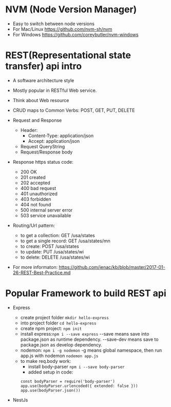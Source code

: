 # NVM (Node Version Manager)
* Easy to switch between node versions
* For Mac/Linux https://github.com/nvm-sh/nvm
* For Windows https://github.com/coreybutler/nvm-windows

# REST(Representational state transfer) api intro
* A software architecture style
* Mostly popular in RESTful Web service. 
* Think about Web resource
* CRUD maps to Common Verbs: POST, GET, PUT, DELETE
* Request and Response 
  * Header:
    * Content-Type: application/json
    * Accept: application/json
  * Request QueryString
  * Request/Response body
* Response https status code:
  * 200 OK
  * 201 created
  * 202 accepted
  * 400 bad request
  * 401 unauthorized
  * 403 forbidden
  * 404 not found
  * 500 internal server error
  * 503 service unavailable
* Routing/Url pattern:
  * to get a collection: GET /usa/states
  * to get a single record: GET /usa/states/mn
  * to create: POST /usa/states
  * to update: PUT /usa/states/wi
  * to delete: DELETE /usa/states/wi
   
* For more informaton: https://github.com/jenac/kb/blob/master/2017-01-26-REST-Best-Practice.md

# Popular Framework to build REST api
* Express
  * create project folder `mkdir hello-express`
  * into project folder `cd hello-express`
  * create npm project: `npm init`
  * install express:`npm i --save express` --save means save into package.json as runtime dependency. --save-dev means save to package.json as develop dependency.
  * nodemon: `npm i -g nodemon` -g means global namespace, then run app.js with nodemon `nodemon app.js`
  * to make req.body work:
  	* install body-parser `npm i --save body-parser`
  	* added setup in code:
  	```
  	const bodyParser = require('body-parser')
	app.use(bodyParser.urlencoded({ extended: false }))
	app.use(bodyParser.json())  
	```
  

* NestJs
